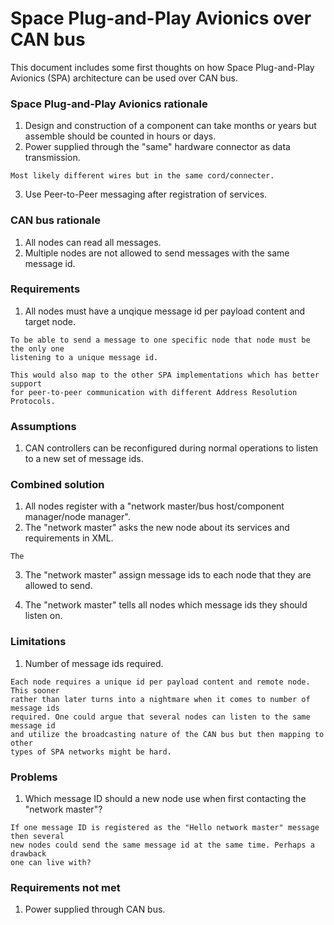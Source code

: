 Space Plug-and-Play Avionics over CAN bus
=========================================
This document includes some first thoughts on how Space Plug-and-Play Avionics
(SPA) architecture can be used over CAN bus.

### Space Plug-and-Play Avionics rationale
1. Design and construction of a component can take months or years but assemble
should be counted in hours or days.
2. Power supplied through the "same" hardware connector as data transmission.

```
Most likely different wires but in the same cord/connecter.
```

3. Use Peer-to-Peer messaging after registration of services.

### CAN bus rationale
1. All nodes can read all messages.
2. Multiple nodes are not allowed to send messages with the same message id.

### Requirements
1. All nodes must have a unqique message id per payload content and target node.

```
To be able to send a message to one specific node that node must be the only one
listening to a unique message id.

This would also map to the other SPA implementations which has better support
for peer-to-peer communication with different Address Resolution Protocols.
```

### Assumptions
1. CAN controllers can be reconfigured during normal operations to listen to a
new set of message ids.

### Combined solution
1. All nodes register with a "network master/bus host/component manager/node manager".
2. The "network master" asks the new node about its services and requirements in XML.

```
The
```

3. The "network master" assign message ids to each node that they are allowed to send.

4. The "network master" tells all nodes which message ids they should listen on.

### Limitations
1. Number of message ids required.

```
Each node requires a unique id per payload content and remote node. This sooner
rather than later turns into a nightmare when it comes to number of message ids
required. One could argue that several nodes can listen to the same message id
and utilize the broadcasting nature of the CAN bus but then mapping to other
types of SPA networks might be hard.
```

### Problems
1. Which message ID should a new node use when first contacting the "network master"?

```
If one message ID is registered as the "Hello network master" message then several
new nodes could send the same message id at the same time. Perhaps a drawback
one can live with?
```

### Requirements not met
1. Power supplied through CAN bus.
